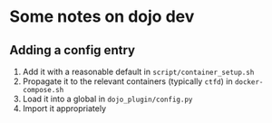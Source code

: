 # Some notes on dojo dev

## Adding a config entry

1. Add it with a reasonable default in `script/container_setup.sh`
2. Propagate it to the relevant containers (typically `ctfd`) in `docker-compose.sh`
3. Load it into a global in `dojo_plugin/config.py`
4. Import it appropriately
